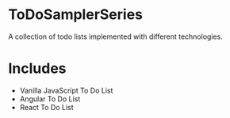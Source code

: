 # ToDoSamplerSeries
A collection of todo lists implemented with different technologies.

# Includes
- Vanilla JavaScript To Do List
- Angular To Do List
- React To Do List
